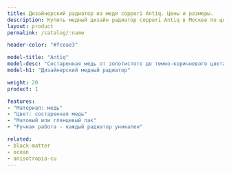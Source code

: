 ```yaml
---
title: Дизайнерский радиатор из меди copperi Antiq. Цены и размеры.
description: Купить медный дизайн радиатор copperi Antiq в Москве по ценам производителя.
layout: product
permalink: /catalog/:name

header-color: "#fceae3"

model-title: "Antiq"
model-desc: "Состаренная медь от золотистого до темно-коричневого цвета. Патина наносится мастерами вручную, поэтому каждый радиатор уникален. Покрытие матовым или глянцевым лаком сохранит рисунок неизменным."
model-h1: "Дизайнерский медный радиатор"

weight: 20
product: 1

features:
- "Материал: медь"
- "Цвет: состаренная медь"
- "Матовый или глянцевый лак"
- "Ручная работа - каждый радиатор уникален"

related:
- black-matter
- ocean
- anisotropia-cu
---
```

